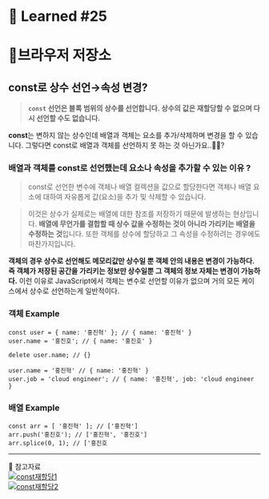 # 🌟 Learned #25

# 🔶브라우저 저장소

## const로 상수 선언→속성 변경?

> **`const` 선언은 블록 범위의 상수를 선언합니다. 상수의 값은 재할당할 수 없으며 다시 선언할 수도 없습니다.**

**const**는 변하지 않는 상수인데 배열과 객체는 요소를 추가/삭제하며 변경을 할 수 있습니다.
그렇다면 const로 배열과 객체를 선언하지 못 하는 것 아닌가요..🤷‍♀️?

### 배열과 객체를 const로 선언했는데 요소나 속성을 추가할 수 있는 이유 ?

> const로 선언한 변수에 객체나 배열 컬렉션을 값으로 할당한다면 객체나 배열 요소에 대하여 자유롭게 값(요소)을 추가 및 삭제할 수 있습니다.

> 이것은 상수가 실제로는 배열에 대한 참조를 저장하기 때문에 발생하는 현상입니다.
> **배열에 무언가를 결합할 때 상수 값을 수정하는 것이 아니라 가리키는 배열을 수정하는 것**입니다. 또한 객체를 상수에 할당하고 그 속성을 수정하려는 경우에도 마찬가지입니다.

**객체의 경우 상수로 선언해도 메모리값만 상수일 뿐 객체 안의 내용은 변경이 가능하다. 즉 객체가 저장된 공간을 가리키는 정보만 상수일뿐 그 객체의 정보 자체는 변경이 가능하다.**
이런 이유로 JavaScript에서 객체는 변수로 선언할 이유가 없으며 거의 모든 케이스에서 상수로 선언하는게 일반적이다.

### 객체 Example

```
const user = { name: '홍진혁' }; // { name: '홍진혁' }
user.name = '홍진호'; // { name: '홍진호' }

delete user.name; // {}

user.name = '홍진혁' // { name: '홍진혁' }
user.job = 'cloud engineer'; // { name: '홍진혁', job: 'cloud engineer }
```

### 배열 Example

```
const arr = [ '홍진혁' ]; // ['홍진혁']
arr.push('홍진호'); // ['홍진혁', '홍진호']
arr.splice(0, 1); // ['홍진호
```

---

💟 참고자료
<br>
[![const재할당1](https://img.shields.io/badge/const재할당1-E8E8E8.svg?style=for-the-badge&logo=const재할당1&logoColor=white)](https://velog.io/@xmun74/const%EB%A1%9C-%EB%B0%B0%EC%97%B4%EA%B0%9D%EC%B2%B4%EB%A5%BC-%EC%84%A0%EC%96%B8%ED%95%98%EC%97%AC-%EC%9A%94%EC%86%8C%EB%A5%BC-%EB%B3%80%EA%B2%BD%ED%95%A0-%EC%88%98-%EC%9E%88%EB%8A%94-%EC%9D%B4%EC%9C%A0%EB%8A%94)
<br>
[![const재할당2](https://img.shields.io/badge/const재할당2-E8E8E8.svg?style=for-the-badge&logo=const재할당2&logoColor=white)](https://velog.io/@ragnarok_code/%EC%83%81%EC%88%98-%EA%B0%9D%EC%B2%B4%EC%99%80-%EB%B0%B0%EC%97%B4%EC%9D%98-%EC%9A%94%EC%86%8C-%EB%B3%80%EA%B2%BD)
